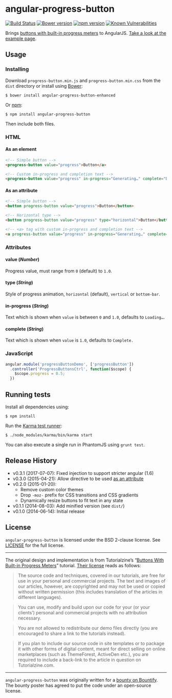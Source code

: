 # angular-progress-button

[![Build Status](https://travis-ci.org/FizzBuzz791/angular-progress-button.svg?branch=master)](https://travis-ci.org/FizzBuzz791/angular-progress-button)
[![Bower version](https://badge.fury.io/bo/angular-progress-button-enhanced.svg)](https://badge.fury.io/bo/angular-progress-button-enhanced)
[![npm version](https://badge.fury.io/js/angular-progress-button.svg)](https://badge.fury.io/js/angular-progress-button)
[![Known Vulnerabilities](https://snyk.io/test/github/fizzbuzz791/angular-progress-button/badge.svg)](https://snyk.io/test/github/fizzbuzz791/angular-progress-button)

Brings [buttons with built-in progress meters](http://tutorialzine.com/2013/10/buttons-built-in-progress-meters/)
to AngularJS. [Take a look at the example page](http://sonichedgehog.github.io/angular-progress-button/example).

## Usage

### Installing

Download `progress-button.min.js` and `progress-button.min.css` from the `dist` directory or install using [Bower](http://bower.io):

```shell
$ bower install angular-progress-button-enhanced
```

Or [npm](https://www.npmjs.com):

```shell
$ npm install angular-progress-button
```

Then include both files.

### HTML
 
#### As an element

```html
<!-- Simple button -->
<progress-button value="progress">Button</a>

<!-- Custom in-progress and completion text -->
<progress-button value="progress" in-progress="Generating…" complete="Download">Generate</a>
```
 
#### As an attribute

```html
<!-- Simple button -->
<button progress-button value="progress">Button</button>

<!-- Horizontal type -->
<button progress-button value="progress" type="horizontal">Button</button>

<!-- <a> tag with custom in-progress and completion text -->
<a progress-button value="progress" in-progress="Generating…" complete="Download">Generate</a>
```

### Attributes

#### value (*Number*)

Progress value, must range from `0` (default) to `1.0`.

#### type (*String*)

Style of progress animation, `horizontal` (default), `vertical` or `bottom-bar`.

#### in-progress (*String*)

Text which is shown when `value` is between `0` and `1.0`, defaults to `Loading…`.

#### complete (*String*)

Text which is shown when `value` is `1.0`, defaults to `Complete.`

### JavaScript

```js
angular.module('progressButtonDemo', ['progressButton'])
  .controller('ProgressButtonsCtrl', function($scope) {
    $scope.progress = 0.5;
  })
```

## Running tests

Install all dependencies using:

```shell
$ npm install
```

Run the [Karma test runner](http://karma-runner.github.io):

```shell
$ ./node_modules/karma/bin/karma start
```

You can also execute a single run in PhantomJS using `grunt test`.

## Release History

- v0.3.1 (2017-07-07): Fixed injection to support stricter angular (1.6)
- v0.3.0 (2015-04-21): Allow directive to be used [as an attribute](#as-an-attribute)
- v0.2.0 (2015-01-20):
    - Remove custom color themes
    - Drop `-moz-` prefix for CSS transitions and CSS gradients
    - Dynamically resize buttons to fit text in any state
- v0.1.1 (2014-08-03): Add minified version (see `dist/`)
- v0.1.0 (2014-06-14): Initial release

## License

`angular-progress-button` is licensed under the BSD 2-clause license. See [LICENSE](./LICENSE) for the full license.

---

The original design and implementation is from Tutorialzine’s “[Buttons With Built-in Progress Meters](http://tutorialzine.com/2013/10/buttons-built-in-progress-meters/)” tutorial. [Their license](http://tutorialzine.com/license/) reads as follows:

> The source code and techniques, covered in our tutorials, are free for use in your personal and commercial projects. The text and images of our articles, however, are copyrighted and may not be used or copied without written permission (this includes translation of the articles in different languages).

> You can use, modify and build upon our code for your (or your clients’) personal and commercial projects with no attribution necessary.

> You are not allowed to redistribute our demo files directly (you are encouraged to share a link to the tutorials instead).

> If you plan to include our source code in site templates or to package it with other forms of digital content, meant for direct selling on online marketplaces (such as ThemeForest, ActiveDen etc.), you are required to include a back-link to the article in question on Tutorialzine.com.

---

`angular-progress-button` was originally written for a [bounty on Bountify](https://bountify.co/turn-this-jquery-into-a-angular-directive). The bounty poster has agreed to put the code under an open-source license.